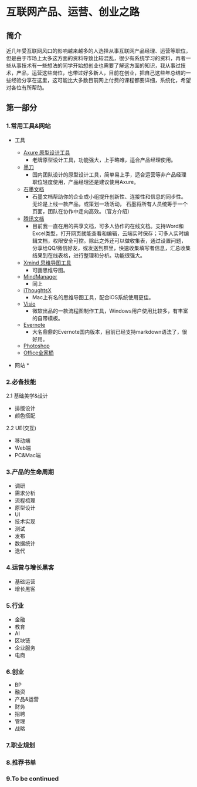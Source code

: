 # 互联网产品、运营、创业之路

## 简介
近几年受互联网风口的影响越来越多的人选择从事互联网产品经理、运营等职位，但是由于市场上太多这方面的资料导致比较混乱，很少有系统学习的资料，再者一些从事技术有一些想法的同学开始想创业也需要了解这方面的知识，我从事过技术，产品，运营这些岗位，也带过好多新人，目前在创业，把自己这些年总结的一些经验分享在这里，这可能比大多数目前网上付费的课程都要详细，系统化，希望对各位有所帮助。
	
## 第一部分
### 1.常用工具&网站
* 工具
	* [Axure 原型设计工具](https://www.axure.com/ "axure")
		* 老牌原型设计工具，功能强大，上手略难，适合产品经理使用。
	* [墨刀](https://modao.cc/ "墨刀")
		* 国内团队设计的原型设计工具，简单易上手，适合运营等非产品经理职位轻度使用，产品经理还是建议使用Axure。
	* [石墨文档](https://shimo.im/ "石墨文档")
		* 石墨文档帮助你的企业或小组提升创新性、连接性和信息的同步性。无论是上线一款产品，或策划一场活动，
石墨将所有人员统筹于一个页面，团队在协作中走向高效。（官方介绍）
	* [腾讯文档](https://docs.qq.com/ "腾讯文档")
		* 	目前我一直在用的共享文档，可多人协作的在线文档。支持Word和Excel类型，打开网页就能查看和编辑，云端实时保存；可多人实时编辑文档，权限安全可控。除此之外还可以做收集表，通过设置问题，分享给QQ/微信好友，或发送到群里，快速收集填写者信息，汇总收集结果到在线表格，进行整理和分析。功能很强大。
	* [Xmind 思维导图工具](https://www.xmind.cn/ "xmind")
		* 可画思维导图。
	* [MindManager](http://www.mindmanager.cc/ "MindManager")
		* 同上
	* 	[iThoughtsX](https://itunes.apple.com/cn/app/ithoughtsx-mindmap/id720669838?mt=12 "iThoughtsX")
		*  Mac上有名的思维导图工具，配合iOS系统使用更佳。
	* [Visio](https://products.office.com/zh-cn/visio/flowchart-software "Visio")
		* 微软出品的一款流程图制作工具，Windows用户使用比较多，有丰富的自带模板。
	* [Evernote](https://www.yinxiang.com/ "Evernote")
		* 大名鼎鼎的Evernote国内版本，目前已经支持markdown语法了，很好用。
	* [Photoshop](https://www.adobe.com/cn/products/photoshop.html "Photoshop")
	* [Office全家桶](https://www.office.com/ "Office全家桶")
	
	
* 网站
	* 

### 2.必备技能 
2.1 基础美学&设计

* 排版设计
* 颜色搭配

2.2 UE(交互)

*  移动端
*  Web端
*  PC&Mac端

### 3.产品的生命周期
*  调研
*  需求分析
*  流程梳理
*  原型设计
*  UI
*  技术实现
*  测试
*  发布
*  数据统计
*  迭代

### 4.运营与增长黑客
*  基础运营
*  增长黑客

### 5.行业
*  金融
*  教育
*  AI
*  区块链
*  企业服务
*  电商

### 6.创业
*  BP
*  融资
*  产品&运营
*  财务
*  招聘
*  管理
*  战略

### 7.职业规划

### 8.推荐书单

### 9.To be continued